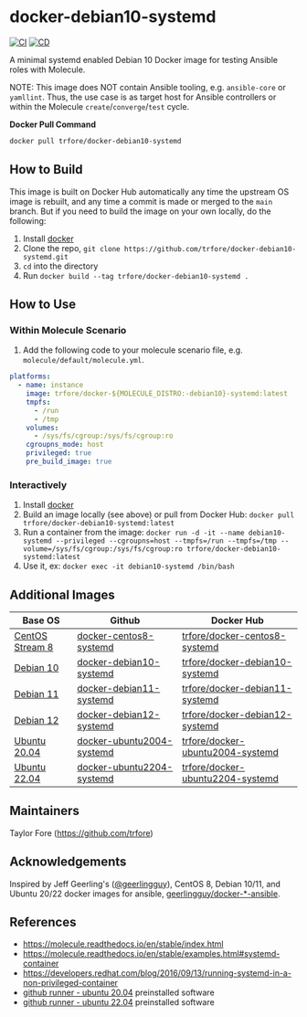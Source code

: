 # docker-debian10-systemd

[![CI](https://github.com/trfore/docker-debian10-systemd/actions/workflows/ci.yml/badge.svg)](https://github.com/trfore/docker-debian10-systemd/actions/workflows/ci.yml)
[![CD](https://github.com/trfore/docker-debian10-systemd/actions/workflows/cd.yml/badge.svg)](https://github.com/trfore/docker-debian10-systemd/actions/workflows/cd.yml)

A minimal systemd enabled Debian 10 Docker image for testing Ansible roles with Molecule.

NOTE: This image does NOT contain Ansible tooling, e.g. `ansible-core` or `yamllint`. Thus, the use case is as target host for Ansible controllers or within the Molecule `create`/`converge`/`test` cycle.

**Docker Pull Command**

```sh
docker pull trfore/docker-debian10-systemd
```

## How to Build

This image is built on Docker Hub automatically any time the upstream OS image is rebuilt, and any time a commit is made or merged to the `main` branch. But if you need to build the image on your own locally, do the following:

1. Install [docker]
2. Clone the repo, `git clone https://github.com/trfore/docker-debian10-systemd.git`
3. `cd` into the directory
4. Run `docker build --tag trfore/docker-debian10-systemd .`

## How to Use

### Within Molecule Scenario

1. Add the following code to your molecule scenario file, e.g. `molecule/default/molecule.yml`.

```yaml
platforms:
  - name: instance
    image: trfore/docker-${MOLECULE_DISTRO:-debian10}-systemd:latest
    tmpfs:
      - /run
      - /tmp
    volumes:
      - /sys/fs/cgroup:/sys/fs/cgroup:ro
    cgroupns_mode: host
    privileged: true
    pre_build_image: true
```

### Interactively

1. Install [docker]
2. Build an image locally (see above) or pull from Docker Hub: `docker pull trfore/docker-debian10-systemd:latest`
3. Run a container from the image: `docker run -d -it --name debian10-systemd --privileged --cgroupns=host --tmpfs=/run --tmpfs=/tmp --volume=/sys/fs/cgroup:/sys/fs/cgroup:ro trfore/docker-debian10-systemd:latest`
4. Use it, ex: `docker exec -it debian10-systemd /bin/bash`

## Additional Images

| Base OS                          | Github                      | Docker Hub                         |
| -------------------------------- | --------------------------- | ---------------------------------- |
| [CentOS Stream 8][centos-stream] | [docker-centos8-systemd]    | [trfore/docker-centos8-systemd]    |
| [Debian 10][debian]              | [docker-debian10-systemd]   | [trfore/docker-debian10-systemd]   |
| [Debian 11][debian]              | [docker-debian11-systemd]   | [trfore/docker-debian11-systemd]   |
| [Debian 12][debian]              | [docker-debian12-systemd]   | [trfore/docker-debian12-systemd]   |
| [Ubuntu 20.04][ubuntu]           | [docker-ubuntu2004-systemd] | [trfore/docker-ubuntu2004-systemd] |
| [Ubuntu 22.04][ubuntu]           | [docker-ubuntu2204-systemd] | [trfore/docker-ubuntu2204-systemd] |

## Maintainers

Taylor Fore (https://github.com/trfore)

## Acknowledgements

Inspired by Jeff Geerling's ([@geerlingguy](https://github.com/geerlingguy)), CentOS 8, Debian 10/11, and Ubuntu 20/22 docker images for ansible, [geerlingguy/docker-\*-ansible](https://github.com/geerlingguy?tab=repositories&q=docker-ansible).

## References

- https://molecule.readthedocs.io/en/stable/index.html
- https://molecule.readthedocs.io/en/stable/examples.html#systemd-container
- https://developers.redhat.com/blog/2016/09/13/running-systemd-in-a-non-privileged-container
- [github runner - ubuntu 20.04] preinstalled software
- [github runner - ubuntu 22.04] preinstalled software

[alpine]: https://hub.docker.com/_/alpine/
[centos]: https://hub.docker.com/_/centos/
[centos-stream]: https://quay.io/repository/centos/centos?tab=tags
[debian]: https://hub.docker.com/_/debian/
[docker]: https://docs.docker.com/engine/installation/
[rocky]: https://hub.docker.com/r/rockylinux/
[ubuntu]: https://hub.docker.com/_/ubuntu/
[docker-centos8-systemd]: https://github.com/trfore/docker-centos8-systemd/blob/main/Dockerfile
[docker-debian10-systemd]: https://github.com/trfore/docker-debian10-systemd/blob/main/Dockerfile
[docker-debian11-systemd]: https://github.com/trfore/docker-debian11-systemd/blob/main/Dockerfile
[docker-debian12-systemd]: https://github.com/trfore/docker-debian11-systemd/blob/main/Dockerfile
[docker-ubuntu2004-systemd]: https://github.com/trfore/docker-ubuntu2004-systemd/blob/main/Dockerfile
[docker-ubuntu2204-systemd]: https://github.com/trfore/docker-ubuntu2204-systemd/blob/main/Dockerfile
[trfore/docker-centos8-systemd]: https://hub.docker.com/r/trfore/docker-centos8-systemd
[trfore/docker-debian10-systemd]: https://hub.docker.com/r/trfore/docker-debian10-systemd
[trfore/docker-debian11-systemd]: https://hub.docker.com/r/trfore/docker-debian11-systemd
[trfore/docker-debian12-systemd]: https://hub.docker.com/r/trfore/docker-debian12-systemd
[trfore/docker-ubuntu2004-systemd]: https://hub.docker.com/r/trfore/docker-ubuntu2004-systemd
[trfore/docker-ubuntu2204-systemd]: https://hub.docker.com/r/trfore/docker-ubuntu2204-systemd
[github runner - ubuntu 20.04]: https://github.com/actions/runner-images/blob/main/images/linux/Ubuntu2004-Readme.md
[github runner - ubuntu 22.04]: https://github.com/actions/runner-images/blob/main/images/linux/Ubuntu2204-Readme.md
